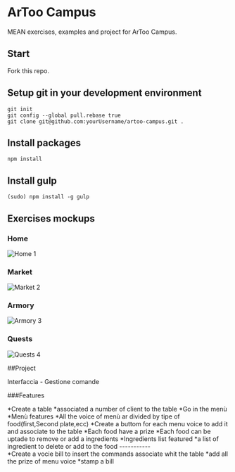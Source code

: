 # ArToo Campus
MEAN exercises, examples and project for ArToo Campus.

## Start
Fork this repo.

## Setup git in your development environment
```
git init
git config --global pull.rebase true
git clone git@github.com:yourUsername/artoo-campus.git .
```

## Install packages
```
npm install
```

## Install gulp
```
(sudo) npm install -g gulp
```

## Exercises mockups

### Home
![Home 1](https://assets.moqups.com/grdjfDzUzO/Page_1.png)

### Market
![Market 2](https://assets.moqups.com/Jgy3rpaJPz/Page_1.png)

### Armory
![Armory 3](https://assets.moqups.com/wVwd427LO5/Page_1.png)

### Quests
![Quests 4](https://assets.moqups.com/57dqoZC60v/Page_1.png)

##Project
 
 Interfaccia - Gestione comande  

###Features

*Create a table 
*associated a number of client  to the table
*Go in the menù
       *Menù features
*All the voice of menù ar divided by tipe of food(first,Second plate,ecc)
*Create a buttom for each menu voice to add it and  associate to the table
*Each food have a prize 
*Each food can be uptade to remove or add a ingredients 
    *Ingredients list featured
*a list of ingredient to delete or add to the food 
       *-----------*  
*Create a vocie bill to insert the commands associate whit the table 
*add all the prize of menu voice 
*stamp a bill
